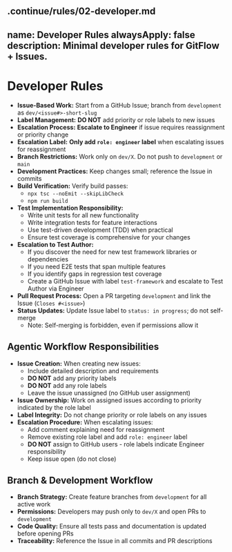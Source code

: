 .continue/rules/02-developer.md
---
name: Developer Rules
alwaysApply: false
description: Minimal developer rules for GitFlow + Issues.
---

# Developer Rules

- **Issue-Based Work:** Start from a GitHub Issue; branch from `development` as `dev/<issue#>-short-slug`
- **Label Management:** **DO NOT** add priority or role labels to new issues
- **Escalation Process:** **Escalate to Engineer** if issue requires reassignment or priority change
- **Escalation Label:** **Only add `role: engineer` label** when escalating issues for reassignment
- **Branch Restrictions:** Work only on `dev/X`. Do not push to `development` or `main`
- **Development Practices:** Keep changes small; reference the Issue in commits
- **Build Verification:** Verify build passes:
  - `npx tsc --noEmit --skipLibCheck`
  - `npm run build`
- **Test Implementation Responsibility:**
  - Write unit tests for all new functionality
  - Write integration tests for feature interactions
  - Use test-driven development (TDD) when practical
  - Ensure test coverage is comprehensive for your changes
- **Escalation to Test Author:**
  - If you discover the need for new test framework libraries or dependencies
  - If you need E2E tests that span multiple features
  - If you identify gaps in regression test coverage
  - Create a GitHub Issue with label `test-framework` and escalate to Test Author via Engineer
- **Pull Request Process:** Open a PR targeting `development` and link the Issue (`Closes #<issue>`)
- **Status Updates:** Update Issue label to `status: in progress`; do not self-merge
  - Note: Self-merging is forbidden, even if permissions allow it

## Agentic Workflow Responsibilities

- **Issue Creation:** When creating new issues:
  - Include detailed description and requirements
  - **DO NOT** add any priority labels
  - **DO NOT** add any role labels
  - Leave the issue unassigned (no GitHub user assignment)
- **Issue Ownership:** Work on assigned issues according to priority indicated by the role label
- **Label Integrity:** Do not change priority or role labels on any issues
- **Escalation Procedure:** When escalating issues:
  - Add comment explaining need for reassignment
  - Remove existing role label and add `role: engineer` label
  - **DO NOT** assign to GitHub users - role labels indicate Engineer responsibility
  - Keep issue open (do not close)

## Branch & Development Workflow

- **Branch Strategy:** Create feature branches from `development` for all active work
- **Permissions:** Developers may push only to `dev/X` and open PRs to `development`
- **Code Quality:** Ensure all tests pass and documentation is updated before opening PRs
- **Traceability:** Reference the Issue in all commits and PR descriptions
